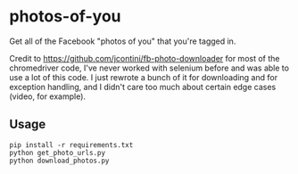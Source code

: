 # photos-of-you
Get all of the Facebook "photos of you" that you're tagged in.

Credit to https://github.com/jcontini/fb-photo-downloader for most of the chromedriver code, I've never worked with selenium before and was able to use a lot of this code. I just rewrote a bunch of it for downloading and for exception handling, and I didn't care too much about certain edge cases (video, for example).

## Usage
```
pip install -r requirements.txt
python get_photo_urls.py
python download_photos.py
```

